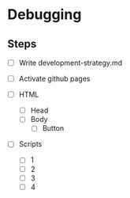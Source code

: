 # Debugging

## Steps

- [ ] Write development-strategy.md
- [ ] Activate github pages

- [ ] HTML
  - [ ] Head
  - [ ] Body
    - [ ] Button
- [ ] Scripts
  - [ ] 1
  - [ ] 2
  - [ ] 3
  - [ ] 4
